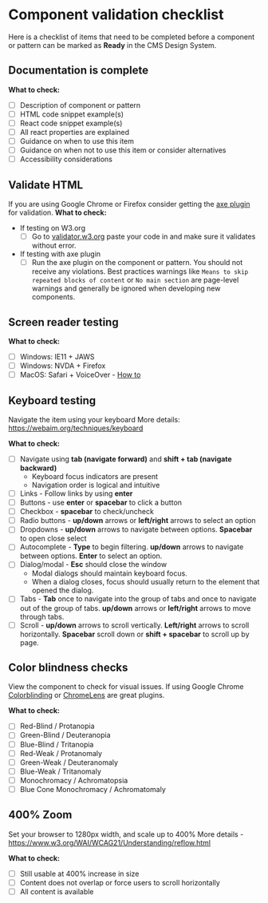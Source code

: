 # Component validation checklist

Here is a checklist of items that need to be completed before a component or pattern can be marked as **Ready** in the CMS Design System.

## Documentation is complete

**What to check:**
- [ ] Description of component or pattern
- [ ] HTML code snippet example(s)
- [ ] React code snippet example(s)
- [ ] All react properties are explained
- [ ] Guidance on when to use this item
- [ ] Guidance on when not to use this item or consider alternatives
- [ ] Accessibility considerations

## Validate HTML
If you are using Google Chrome or Firefox consider getting the [axe plugin](https://www.deque.com/axe) for validation.
**What to check:**
- If testing on W3.org
  - [ ] Go to [validator.w3.org](https://validator.w3.org/#validate_by_input) paste your code in and make sure it validates without error.
- If testing with axe plugin
  - [ ] Run the axe plugin on the component or pattern. You should not receive any violations. Best practices warnings like `Means to skip repeated blocks of content` or `No main section` are page-level warnings and generally be ignored when developing new components.  

## Screen reader testing

**What to check:**
- [ ] Windows: IE11 + JAWS
- [ ] Windows: NVDA + Firefox
- [ ] MacOS: Safari + VoiceOver - [How to](https://webaim.org/articles/voiceover/)

## Keyboard testing
Navigate the item using your keyboard
More details: https://webaim.org/techniques/keyboard

**What to check:**
- [ ] Navigate using **tab (navigate forward)** and **shift + tab (navigate backward)**
  - Keyboard focus indicators are present
  - Navigation order is logical and intuitive
- [ ] Links - Follow links by using **enter**
- [ ] Buttons - use **enter** or **spacebar** to click a button
- [ ] Checkbox - **spacebar** to check/uncheck
- [ ] Radio buttons - **up/down** arrows or **left/right** arrows to select an option
- [ ] Dropdowns - **up/down** arrows to navigate between options. **Spacebar** to open close select
- [ ] Autocomplete - **Type** to begin filtering. **up/down** arrows to navigate between options. **Enter** to select an option.
- [ ] Dialog/modal - **Esc** should close the window
  - Modal dialogs should maintain keyboard focus.
  - When a dialog closes, focus should usually return to the element that opened the dialog.
- [ ] Tabs - **Tab** once to navigate into the group of tabs and once to navigate out of the group of tabs. **up/down** arrows or **left/right** arrows to move through tabs.
- [ ] Scroll - **up/down** arrows to scroll vertically. **Left/right** arrows to scroll horizontally. **Spacebar** scroll down or **shift + spacebar** to scroll up by page.

## Color blindness checks
View the component to check for visual issues. If using Google Chrome [Colorblinding](https://chrome.google.com/webstore/detail/colorblinding/dgbgleaofjainknadoffbjkclicbbgaa?hl=en) or [ChromeLens](https://chrome.google.com/webstore/detail/chromelens/idikgljglpfilbhaboonnpnnincjhjkd/related?hl=en) are great plugins.

**What to check:**
- [ ] Red-Blind / Protanopia
- [ ] Green-Blind / Deuteranopia
- [ ] Blue-Blind / Tritanopia
- [ ] Red-Weak / Protanomaly
- [ ] Green-Weak / Deuteranomaly
- [ ] Blue-Weak / Tritanomaly
- [ ] Monochromacy / Achromatopsia
- [ ] Blue Cone Monochromacy / Achromatomaly

## 400% Zoom
Set your browser to 1280px width, and scale up to 400%
More details - https://www.w3.org/WAI/WCAG21/Understanding/reflow.html

**What to check:**
- [ ] Still usable at 400% increase in size
- [ ] Content does not overlap or force users to scroll horizontally
- [ ] All content is available
